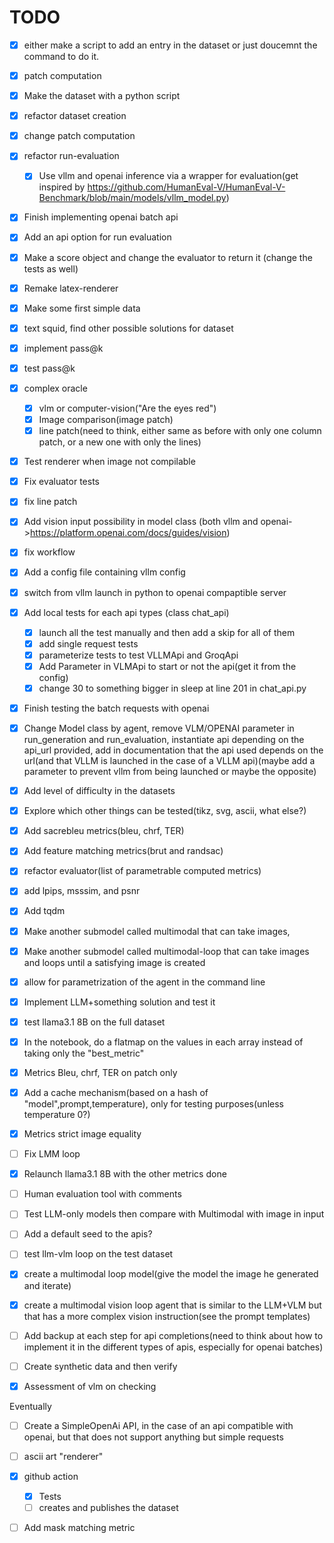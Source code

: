 # TODO

- [X] either make a script to add an entry in the dataset or just doucemnt the command to do it.
- [X] patch computation
- [X] Make the dataset with a python script
- [X] refactor dataset creation
- [X] change patch computation
- [X] refactor run-evaluation
  - [X] Use vllm and openai inference via a wrapper for evaluation(get inspired by https://github.com/HumanEval-V/HumanEval-V-Benchmark/blob/main/models/vllm_model.py)
- [X] Finish implementing openai batch api
- [X] Add an api option for run evaluation
- [X] Make a score object and change the evaluator to return it (change the tests as well)
- [X] Remake latex-renderer
- [X] Make some first simple data
- [X] text squid, find other possible solutions for dataset
- [X] implement pass@k
- [X] test pass@k
- [X] complex oracle
  - [X] vlm or computer-vision("Are the eyes red")
  - [X] Image comparison(image patch)
  - [X] line patch(need to think, either same as before with only one column patch, or a new one with only the lines)
- [X] Test renderer when image not compilable
- [X] Fix evaluator tests
- [X] fix line patch
- [X] Add vision input possibility in model class (both vllm and openai->https://platform.openai.com/docs/guides/vision)
- [X] fix workflow
- [X] Add a config file containing vllm config 
- [X] switch from vllm launch in python to openai compaptible server
- [X] Add local tests for each api types (class chat_api)
  - [X] launch all the test manually and then add a skip for all of them  
  - [X] add single request tests
  - [X] parameterize tests to test VLLMApi and GroqApi
  - [X] Add Parameter in VLMApi to start or not the api(get it from the config)
  - [X] change 30 to something bigger in sleep at line 201 in chat_api.py 
- [X] Finish testing the batch requests with openai
- [X] Change Model class by agent, remove VLM/OPENAI parameter in run_generation and run_evaluation, instantiate api depending on the api_url provided, add in documentation that the api used depends on the url(and that VLLM is launched in the case of a VLLM api)(maybe add a parameter to prevent vllm from being launched or maybe the opposite)
- [X] Add level of difficulty in the datasets
- [X] Explore which other things can be tested(tikz, svg, ascii, what else?)
- [X] Add sacrebleu metrics(bleu, chrf, TER)
- [X] Add feature matching metrics(brut and randsac)
- [X] refactor evaluator(list of parametrable computed metrics) 
- [X] add lpips, msssim, and psnr
- [X] Add tqdm
- [X] Make another submodel called multimodal that can take images, 
- [X] Make another submodel called multimodal-loop that can take images and loops until a satisfying image is created
- [X] allow for parametrization of the agent in the command line
- [X] Implement LLM+something solution and test it
- [X] test llama3.1 8B on the full dataset
- [X] In the notebook, do a flatmap on the values in each array instead of taking only the "best_metric"
- [X] Metrics Bleu, chrf, TER on patch only
- [X] Add a cache mechanism(based on a hash of "model",prompt,temperature), only for testing purposes(unless temperature 0?)
- [X] Metrics strict image equality
- [ ] Fix LMM loop
- [X] Relaunch llama3.1 8B with the other metrics done
- [ ] Human evaluation tool with comments
- [ ] Test LLM-only models then compare with Multimodal with image in input
- [ ] Add a default seed to the apis? 
- [ ] test llm-vlm loop on the test dataset
- [X] create a multimodal loop model(give the model the image he generated and iterate)
- [X] create a multimodal vision loop agent that is similar to the LLM+VLM but that has a more complex vision instruction(see the prompt templates)

- [ ] Add backup at each step for api completions(need to think about how to implement it in the different types of apis, especially for openai batches)
- [ ] Create synthetic data and then verify
- [X] Assessment of vlm on checking 

Eventually
- [ ] Create a SimpleOpenAi API, in the case of an api compatible with openai, but that does not support anything but simple requests
- [ ] ascii art "renderer"
- [X] github action
  - [X] Tests
  - [ ] creates and publishes the dataset
- [ ] Add mask matching metric


